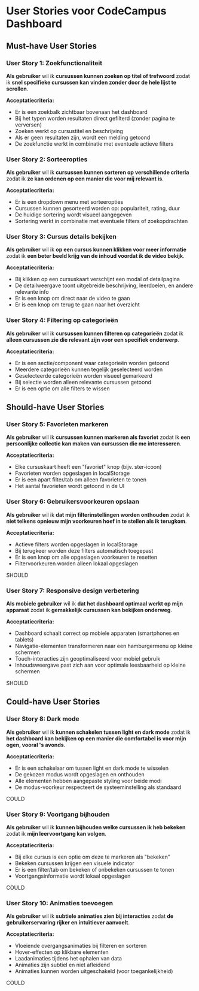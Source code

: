 # User Stories voor CodeCampus Dashboard

## Must-have User Stories

### User Story 1: Zoekfunctionaliteit
**Als gebruiker** wil ik **cursussen kunnen zoeken op titel of trefwoord** zodat ik **snel specifieke cursussen kan vinden zonder door de hele lijst te scrollen**.

**Acceptatiecriteria:**
- Er is een zoekbalk zichtbaar bovenaan het dashboard
- Bij het typen worden resultaten direct gefilterd (zonder pagina te verversen)
- Zoeken werkt op cursustitel en beschrijving
- Als er geen resultaten zijn, wordt een melding getoond
- De zoekfunctie werkt in combinatie met eventuele actieve filters

### User Story 2: Sorteeropties
**Als gebruiker** wil ik **cursussen kunnen sorteren op verschillende criteria** zodat ik **ze kan ordenen op een manier die voor mij relevant is**.

**Acceptatiecriteria:**
- Er is een dropdown menu met sorteeropties
- Cursussen kunnen gesorteerd worden op: populariteit, rating, duur
- De huidige sortering wordt visueel aangegeven
- Sortering werkt in combinatie met eventuele filters of zoekopdrachten

### User Story 3: Cursus details bekijken
**Als gebruiker** wil ik **op een cursus kunnen klikken voor meer informatie** zodat ik **een beter beeld krijg van de inhoud voordat ik de video bekijk**.

**Acceptatiecriteria:**
- Bij klikken op een cursuskaart verschijnt een modal of detailpagina
- De detailweergave toont uitgebreide beschrijving, leerdoelen, en andere relevante info
- Er is een knop om direct naar de video te gaan
- Er is een knop om terug te gaan naar het overzicht

### User Story 4: Filtering op categorieën
**Als gebruiker** wil ik **cursussen kunnen filteren op categorieën** zodat ik **alleen cursussen zie die relevant zijn voor een specifiek onderwerp**.

**Acceptatiecriteria:**
- Er is een sectie/component waar categorieën worden getoond
- Meerdere categorieën kunnen tegelijk geselecteerd worden
- Geselecteerde categorieën worden visueel gemarkeerd
- Bij selectie worden alleen relevante cursussen getoond
- Er is een optie om alle filters te wissen

## Should-have User Stories

### User Story 5: Favorieten markeren
**Als gebruiker** wil ik **cursussen kunnen markeren als favoriet** zodat ik **een persoonlijke collectie kan maken van cursussen die me interesseren**.

**Acceptatiecriteria:**
- Elke cursuskaart heeft een "favoriet" knop (bijv. ster-icoon)
- Favorieten worden opgeslagen in localStorage
- Er is een apart filter/tab om alleen favorieten te tonen
- Het aantal favorieten wordt getoond in de UI

### User Story 6: Gebruikersvoorkeuren opslaan
**Als gebruiker** wil ik **dat mijn filterinstellingen worden onthouden** zodat ik **niet telkens opnieuw mijn voorkeuren hoef in te stellen als ik terugkom**.

**Acceptatiecriteria:**
- Actieve filters worden opgeslagen in localStorage
- Bij terugkeer worden deze filters automatisch toegepast
- Er is een knop om alle opgeslagen voorkeuren te resetten
- Filtervoorkeuren worden alleen lokaal opgeslagen

SHOULD

### User Story 7: Responsive design verbetering
**Als mobiele gebruiker** wil ik **dat het dashboard optimaal werkt op mijn apparaat** zodat ik **gemakkelijk cursussen kan bekijken onderweg**.

**Acceptatiecriteria:**
- Dashboard schaalt correct op mobiele apparaten (smartphones en tablets)
- Navigatie-elementen transformeren naar een hamburgermenu op kleine schermen
- Touch-interacties zijn geoptimaliseerd voor mobiel gebruik
- Inhoudsweergave past zich aan voor optimale leesbaarheid op kleine schermen

SHOULD

## Could-have User Stories

### User Story 8: Dark mode
**Als gebruiker** wil ik **kunnen schakelen tussen light en dark mode** zodat ik **het dashboard kan bekijken op een manier die comfortabel is voor mijn ogen, vooral 's avonds**.

**Acceptatiecriteria:**
- Er is een schakelaar om tussen light en dark mode te wisselen
- De gekozen modus wordt opgeslagen en onthouden
- Alle elementen hebben aangepaste styling voor beide modi
- De modus-voorkeur respecteert de systeeminstelling als standaard

COULD

### User Story 9: Voortgang bijhouden
**Als gebruiker** wil ik **kunnen bijhouden welke cursussen ik heb bekeken** zodat ik **mijn leervoortgang kan volgen**.

**Acceptatiecriteria:**
- Bij elke cursus is een optie om deze te markeren als "bekeken"
- Bekeken cursussen krijgen een visuele indicator
- Er is een filter/tab om bekeken of onbekeken cursussen te tonen
- Voortgangsinformatie wordt lokaal opgeslagen

COULD

### User Story 10: Animaties toevoegen
**Als gebruiker** wil ik **subtiele animaties zien bij interacties** zodat **de gebruikerservaring rijker en intuïtiever aanvoelt**.

**Acceptatiecriteria:**
- Vloeiende overgangsanimaties bij filteren en sorteren
- Hover-effecten op klikbare elementen
- Laadanimaties tijdens het ophalen van data
- Animaties zijn subtiel en niet afleidend
- Animaties kunnen worden uitgeschakeld (voor toegankelijkheid)

COULD
